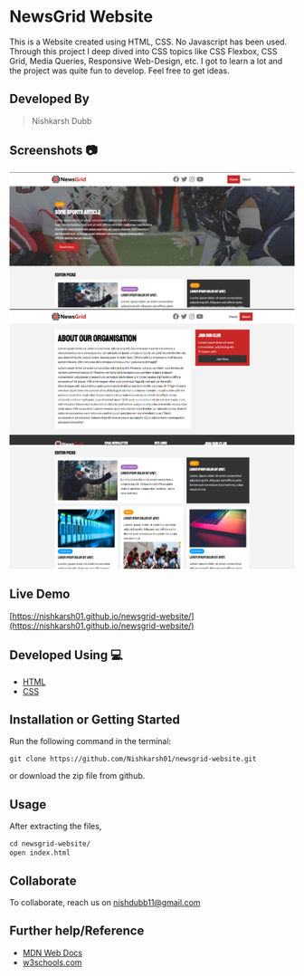 # NewsGrid Website
This is a Website created using HTML, CSS. No Javascript has been used. Through this project I deep dived into CSS topics like CSS Flexbox, CSS Grid, Media Queries, Responsive Web-Design, etc. I got to learn a lot and the project was quite fun to develop.
Feel free to get ideas.

## Developed By 
> Nishkarsh Dubb

## Screenshots 📷

![Website Desktop Screenshot 1](img/screenshots/1.png)
![Website Desktop Screenshot 2](img/screenshots/2.png)
![Website Desktop Screenshot 3](img/screenshots/3.png)



## Live Demo 

 [https://nishkarsh01.github.io/newsgrid-website/](https://nishkarsh01.github.io/newsgrid-website/)

## Developed Using 💻

+ [HTML](https://developer.mozilla.org/en-US/docs/Web/HTML)
+ [CSS](https://developer.mozilla.org/en-US/docs/Web/CSS)

## Installation or Getting Started

Run the following command in the terminal:

	git clone https://github.com/Nishkarsh01/newsgrid-website.git
or download the zip file from github.
    

## Usage
After extracting the files,

    cd newsgrid-website/
    open index.html

## Collaborate
To collaborate, reach us on [nishdubb11@gmail.com]()

## Further help/Reference

+ [MDN Web Docs](https://developer.mozilla.org/en-US/)
+ [w3schools.com](https://www.w3schools.com/)
    






